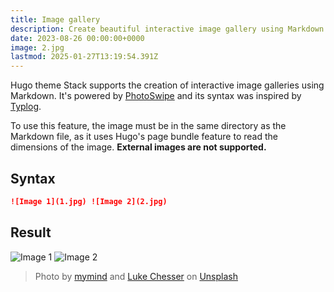 ```yaml
---
title: Image gallery
description: Create beautiful interactive image gallery using Markdown
date: 2023-08-26 00:00:00+0000
image: 2.jpg
lastmod: 2025-01-27T13:19:54.391Z
---
```

Hugo theme Stack supports the creation of interactive image galleries using Markdown. It's powered by [PhotoSwipe](https://photoswipe.com/) and its syntax was inspired by [Typlog](https://typlog.com/).

To use this feature, the image must be in the same directory as the Markdown file, as it uses Hugo's page bundle feature to read the dimensions of the image. **External images are not supported.**

## Syntax

```markdown
![Image 1](1.jpg) ![Image 2](2.jpg)
```

## Result

![Image 1](/post/image-gallery/1.jpg) ![Image 2](/post/image-gallery/2.jpg)

> Photo by [mymind](https://unsplash.com/@mymind) and [Luke Chesser](https://unsplash.com/@lukechesser) on [Unsplash](https://unsplash.com/)
